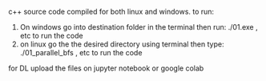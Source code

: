 c++ source code compiled for both linux and windows. to run:

1. On windows go into destination folder in the terminal then run: ./01.exe , etc to run the code
2. on linux go the the desired directory using terminal then type: ./01_parallel_bfs , etc to run the code

for DL
upload the files on jupyter notebook or google colab
